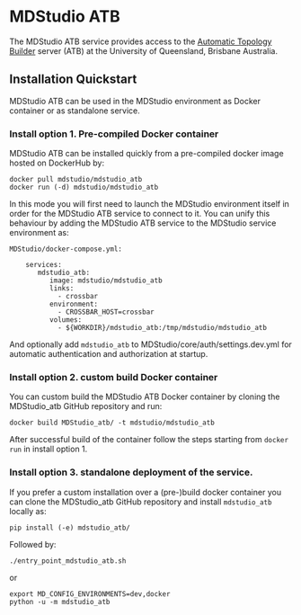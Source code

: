 # MDStudio ATB

The MDStudio ATB service provides access to the [Automatic Topology Builder](https://atb.uq.edu.au) server (ATB) at the 
University of Queensland, Brisbane Australia.

## Installation Quickstart
MDStudio ATB can be used in the MDStudio environment as Docker container or as standalone service.

### Install option 1. Pre-compiled Docker container
MDStudio ATB can be installed quickly from a pre-compiled docker image hosted on DockerHub by:

    docker pull mdstudio/mdstudio_atb
    docker run (-d) mdstudio/mdstudio_atb

In this mode you will first need to launch the MDStudio environment itself in order for the MDStudio ATB service to 
connect to it. You can unify this behaviour by adding the MDStudio ATB service to the MDStudio service environment as:

    MDStudio/docker-compose.yml:
        
        services:
           mdstudio_atb:
              image: mdstudio/mdstudio_atb
              links:
                - crossbar
              environment:
                - CROSSBAR_HOST=crossbar
              volumes:
                - ${WORKDIR}/mdstudio_atb:/tmp/mdstudio/mdstudio_atb

And optionally add `mdstudio_atb` to MDStudio/core/auth/settings.dev.yml for automatic authentication and 
authorization at startup.

### Install option 2. custom build Docker container
You can custom build the MDStudio ATB Docker container by cloning the MDStudio_atb GitHub repository and run:

    docker build MDStudio_atb/ -t mdstudio/mdstudio_atb
    
After successful build of the container follow the steps starting from `docker run` in install option 1.

### Install option 3. standalone deployment of the service.
If you prefer a custom installation over a (pre-)build docker container you can clone the MDStudio_atb GitHub
repository and install `mdstudio_atb` locally as:

    pip install (-e) mdstudio_atb/

Followed by:

    ./entry_point_mdstudio_atb.sh
    
or

    export MD_CONFIG_ENVIRONMENTS=dev,docker
    python -u -m mdstudio_atb
